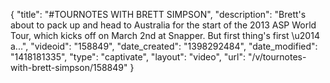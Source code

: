 {
    "title": "#TOURNOTES WITH BRETT SIMPSON",
    "description": "Brett's about to pack up and head to Australia for the start of the 2013 ASP World Tour, which kicks off on March 2nd at Snapper. But first thing's first \u2014 a...",
    "videoid": "158849",
    "date_created": "1398292484",
    "date_modified": "1418181335",
    "type": "captivate",
    "layout": "video",
    "url": "\/v\/tournotes-with-brett-simpson\/158849"
}